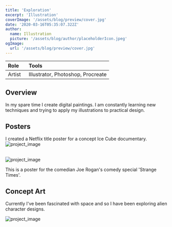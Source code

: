 ```yaml
---
title: 'Exploration'
excerpt: 'Illustration'
coverImage: '/assets/blog/preview/cover.jpg'
date: '2020-03-16T05:35:07.322Z'
author:
  name: Illustration 
  picture: '/assets/blog/author/placeholderIcon.jpeg'
ogImage:
  url: '/assets/blog/preview/cover.jpg'
---
```


| Role   | Tools    | 
| :----- | :------- |
| Artist &nbsp;| Illustrator, Photoshop, Procreate |

## Overview

In my spare time I create digital paintings. I am constantly learning new techniques and trying to apply my illustrations to practical design. 

## Posters

I created a Netflix title poster for a concept Ice Cube documentary. 
![project_image](../assets/blog/preview/icecube.png)
<br></br>

![project_image](../assets/blog/preview/joerogan.jpg)

This is a poster for the comedian Joe Rogan's comedy special 'Strange Times'.

## Concept Art

Currently I've been fascinated with space and so I have been exploring alien character designs. 

![project_image](../assets/blog/project-content/zenzo-concept.jpg)